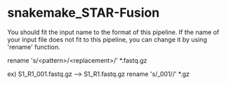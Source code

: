 # snakemake_STAR-Fusion

You should fit the input name to the format of this pipeline. If the name of your input file does not fit to this pipeline,
you can change it by using 'rename' function.

rename 's/\<pattern\>/\<replacement\>/' *.fastq.gz

ex) S1_R1_001.fastq.gz --> S1_R1.fastq.gz
rename 's/_001//' *.gz
